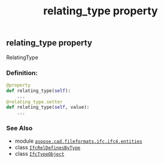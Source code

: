 ﻿---
title: relating_type property
second_title: Aspose.CAD for Python via .NET API References
description: 
type: docs
weight: 80
url: /aspose.cad.fileformats.ifc.ifc4.entities/ifcreldefinesbytype/relating_type/
is_root: false
---

## relating_type property


RelatingType
### Definition:
```python
@property
def relating_type(self):
    ...
@relating_type.setter
def relating_type(self, value):
    ...
```

### See Also
* module [`aspose.cad.fileformats.ifc.ifc4.entities`](../../)
* class [`IfcRelDefinesByType`](/cad/python-net/aspose.cad.fileformats.ifc.ifc4.entities/ifcreldefinesbytype)
* class [`IfcTypeObject`](/cad/python-net/aspose.cad.fileformats.ifc.ifc4.entities/ifctypeobject)
